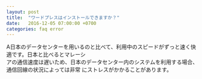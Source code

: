 ```yaml
---
layout: post
title:  "ワードプレスはインストールできますか？"
date:   2016-12-05 07:00:00 +0700
categories: faq error
---
```

A日本のデータセンターを用いるのと比べて、利用中のスピードがずっと速く快適です。日本と比べるとマレーシ<br>
アの通信速度は遅いため、日本のデータセンター内のシステムを利用する場合、通信回線の状況によっては非常 にストレスがかかることがあります。
